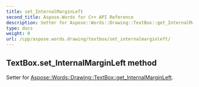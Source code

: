 ```yaml
---
title: set_InternalMarginLeft
second_title: Aspose.Words for C++ API Reference
description: Setter for Aspose::Words::Drawing::TextBox::get_InternalMarginLeft. 
type: docs
weight: 0
url: /cpp/aspose.words.drawing/textbox/set_internalmarginleft/
---
```

## TextBox.set_InternalMarginLeft method


Setter for [Aspose::Words::Drawing::TextBox::get_InternalMarginLeft](./get_internalmarginleft/).

